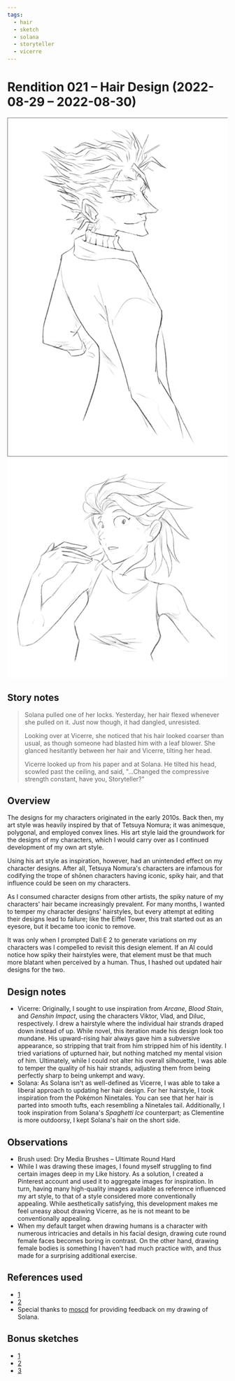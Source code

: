 ```yaml
---
tags:
  - hair
  - sketch
  - solana
  - storyteller
  - vicerre
---
```


# Rendition 021 – Hair Design (2022-08-29 – 2022-08-30)

<img src="assets/2022-08-30_image-036.png">

<img src="assets/2022-08-29_image-035.png">

## Story notes

> Solana pulled one of her locks. Yesterday, her hair flexed whenever she pulled on it. Just now though, it had dangled, unresisted.
>
> Looking over at Vicerre, she noticed that his hair looked coarser than usual, as though someone had blasted him with a leaf blower. She glanced hesitantly between her hair and Vicerre, tilting her head.
>
> Vicerre looked up from his paper and at Solana. He tilted his head, scowled past the ceiling, and said, "...Changed the compressive strength constant, have you, Storyteller?"

## Overview

The designs for my characters originated in the early 2010s. Back then, my art style was heavily inspired by that of Tetsuya Nomura; it was animesque, polygonal, and employed convex lines. His art style laid the groundwork for the designs of my characters, which I would carry over as I continued development of my own art style.

Using his art style as inspiration, however, had an unintended effect on my character designs. After all, Tetsuya Nomura's characters are infamous for codifying the trope of shōnen characters having iconic, spiky hair, and that influence could be seen on my characters.

As I consumed character designs from other artists, the spiky nature of my characters' hair became increasingly prevalent. For many months, I wanted to temper my character designs' hairstyles, but every attempt at editing their designs lead to failure; like the Eiffel Tower, this trait started out as an eyesore, but it became too iconic to remove.

It was only when I prompted Dall·E 2 to generate variations on my characters was I compelled to revisit this design element. If an AI could notice how spiky their hairstyles were, that element must be that much more blatant when perceived by a human. Thus, I hashed out updated hair designs for the two.

## Design notes

- Vicerre: Originally, I sought to use inspiration from _Arcane_, _Blood Stain_, and _Genshin Impact_, using the characters Viktor, Vlad, and Diluc, respectively. I drew a hairstyle where the individual hair strands draped down instead of up. While novel, this iteration made his design look too mundane. His upward-rising hair always gave him a subversive appearance, so stripping that trait from him stripped him of his identity. I tried variations of upturned hair, but nothing matched my mental vision of him. Ultimately, while I could not alter his overall silhouette, I was able to temper the quality of his hair strands, adjusting them from being perfectly sharp to being unkempt and wavy.
- Solana: As Solana isn't as well-defined as Vicerre, I was able to take a liberal approach to updating her hair design. For her hairstyle, I took inspiration from the Pokémon Ninetales. You can see that her hair is parted into smooth tufts, each resembling a Ninetales tail. Additionally, I took inspiration from Solana's _Spaghetti Ice_ counterpart; as Clementine is more outdoorsy, I kept Solana's hair on the short side.

## Observations

- Brush used: Dry Media Brushes – Ultimate Round Hard
- While I was drawing these images, I found myself struggling to find certain images deep in my Like history. As a solution, I created a Pinterest account and used it to aggregate images for inspiration. In turn, having many high-quality images available as reference influenced my art style, to that of a style considered more conventionally appealing. While aesthetically satisfying, this development makes me feel uneasy about drawing Vicerre, as he is not meant to be conventionally appealing.
- When my default target when drawing humans is a character with numerous intricacies and details in his facial design, drawing cute round female faces becomes boring in contrast. On the other hand, drawing female bodies is something I haven't had much practice with, and thus made for a surprising additional exercise.

## References used

- [1](https://twitter.com/EsbenLash/status/1559937908009754626)
- [2](https://twitter.com/Nickwheee/status/1506746031077167104)
- Special thanks to [moscd](https://moscd.tumblr.com/) for providing feedback on my drawing of Solana.

## Bonus sketches

- [1](https://64.media.tumblr.com/4b7071b61176810629584a65bc17dfd7/f1fa1b8a46901f77-ec/s1280x1920/14409518dc285ce24da702cf7440ed520012f6d7.pnj)
- [2](https://cdn.discordapp.com/attachments/261586968230494219/1013646760725446686/unknown.png)
- [3](https://cdn.discordapp.com/attachments/261586968230494219/1013651993371344917/unknown.png)
